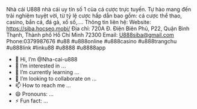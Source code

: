 Nhà cái U888 nhà cái uy tín số 1 của cá cược trực tuyến. Tự hào mang đến trải nghiệm tuyệt vời, từ tỷ lệ cược hấp dẫn bao gồm: cá cược thể thao, casino, bắn cá, đá gà, xổ số,....
Thông tin liên hệ:
Website: https://siba.hocseo.mobi/
Địa chỉ: 720A Đ. Điện Biên Phủ, P22, Quận Bình Thạnh, Thành phố Hồ Chí Minh 72300
Email: U888siba@gmail.com
Phone:0379987676
#u88 #u888online #u888casino #u888trangchu #u888link #linku88 #u8888 #u8888app
- 👋 Hi, I’m @Nha-cai-u888
- 👀 I’m interested in ...
- 🌱 I’m currently learning ...
- 💞️ I’m looking to collaborate on ...
- 📫 How to reach me ...
- 😄 Pronouns: ...
- ⚡ Fun fact: ...

<!---
Nha-cai-u888/Nha-cai-u888 is a ✨ special ✨ repository because its `README.md` (this file) appears on your GitHub profile.
You can click the Preview link to take a look at your changes.
--->
